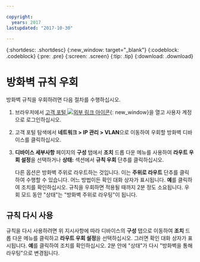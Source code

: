 ```yaml
---

copyright:
  years: 2017
lastupdated: "2017-10-30"

---
```


{:shortdesc: .shortdesc}
{:new_window: target="_blank"}
{:codeblock: .codeblock}
{:pre: .pre}
{:screen: .screen}
{:tip: .tip}
{:download: .download}

# 방화벽 규칙 우회

방화벽 규칙을 우회하려면 다음 절차를 수행하십시오.

1. 브라우저에서 [고객 포털 ![외부 링크 아이콘](../../icons/launch-glyph.svg "외부 링크 아이콘")](https://control.softlayer.com/){: new_window}을 열고 사용자 계정으로 로그인하십시오.
2. 고객 포털 탐색에서 **네트워크 > IP 관리 > VLAN**으로 이동하여 우회할 방화벽 디바이스를 클릭하십시오.
3. **디바이스 세부사항** 페이지의 **구성** 탭에서 **조치** 드롭 다운 메뉴를 사용하여 **라우트 우회 설정**을 선택하거나 **상태:** 섹션에서 **규칙 우회** 단추를 클릭하십시오. 

	다른 옵션은 방화벽 주위로 라우트하는 것입니다. 이는 **주위로 라우트** 단추를 클릭하여 수행할 수 있습니다. 어느 방법이든 확인 대화 상자가 표시됩니다. **예**를 클릭하여 조치를 확인하십시오. 규칙을 우회하면 적용될 때까지 2분 정도 소요됩니다. 우회 모드 동안 "상태"는 "방화벽 주위로 라우팅"이 됩니다.

## 규칙 다시 사용

규칙을 다시 사용하려면 위 지시사항에 따라 디바이스의 **구성** 탭으로 이동하여 **조치** 드롭 다운 메뉴를 클릭하고 **라우트 우회 설정**을 선택하십시오. 그러면 확인 대화 상자가 표시됩니다. **예**를 클릭하여 조치를 확인하십시오. 2분 안에 "상태"가 다시 "방화벽을 통해 라우팅"으로 변경됩니다.
